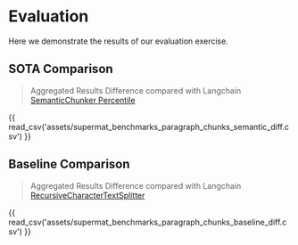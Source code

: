 # Evaluation

Here we demonstrate the results of our evaluation exercise.

## SOTA Comparison

> Aggregated Results Difference compared with Langchain [SemanticChunker Percentile](https://python.langchain.com/api_reference/experimental/text_splitter/langchain_experimental.text_splitter.SemanticChunker.html)

{{ read_csv('assets/supermat_benchmarks_paragraph_chunks_semantic_diff.csv') }}

## Baseline Comparison

> Aggregated Results Difference compared with Langchain [RecursiveCharacterTextSplitter](https://python.langchain.com/v0.1/docs/modules/data_connection/document_transformers/recursive_text_splitter/)

{{ read_csv('assets/supermat_benchmarks_paragraph_chunks_baseline_diff.csv') }}
